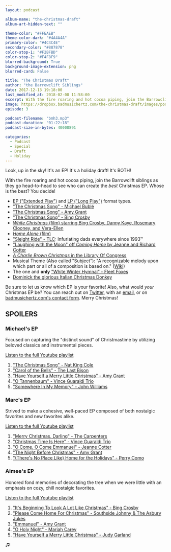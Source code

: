```yaml
---
layout: podcast

album-name: "the-christmas-draft"
album-art-hidden-text: ""

theme-color: "#FFEAEB"
theme-color-dark: "#4A4A4A"
primary-color: "#4C4C4E"
secondary-color: "#887878"
color-stop-1: "#F2BFBD"
color-stop-2: "#F4F8F9"
blurred-background: True
background-image-extension: png
blurred-card: False

title: "The Christmas Draft"
author: "the Barrowclift Siblings"
date: 2017-12-13 19:18:00
last_modified_at: 2018-02-08 11:58:00
excerpt: With the fire roaring and hot cocoa piping, join the Barrowclift siblings as they go head-to-head to see who can create the best Christmas EP. Whose is the best? You decide!
image: https://dropbox.badmusichertz.com/the-christmas-draft/images/podcast-art.jpg
episode: 3

podcast-filename: "bmh3.mp3"
podcast-duration: "01:22:18"
podcast-size-in-bytes: 40008891

categories:
  - Podcast
  - Special
  - Draft
  - Holiday
---
```


Look, up in the sky!
It's an EP!
It's a holiday draft!
It's BOTH!

With the fire roaring and hot cocoa piping, join the Barrowclift siblings as they go head-to-head to see who can create the *best* Christmas EP. Whose is the best? You decide!

* [EP ("Extended Play")](https://en.wikipedia.org/wiki/Extended_play) and [LP ("Long Play")](https://en.wikipedia.org/wiki/LP_record) format types.
* ["The Christmas Song" - Michael Bublé](https://www.youtube.com/watch?v=L70jsue-wEg)
* ["The Christmas Song" - Amy Grant](https://www.youtube.com/watch?v=PvedXe3nM2U)
* ["The Christmas Song" - Bing Crosby](https://www.youtube.com/watch?v=QiuTJL9lGNE)
* [*White Christmas* (film) starring Bing Crosby, Danny Kaye, Rosemary Clooney, and Vera-Ellen](https://en.wikipedia.org/wiki/White_Christmas_(film))
* [*Home Alone* (film)](https://en.wikipedia.org/wiki/Home_Alone)
* ["Sleight Ride" - TLC](https://www.youtube.com/watch?v=62rmjtZdCv8): Infuriating dads everywhere since 1993™
* ["Laughing with the Moon" off *Coming Home* by Jeanne and Richard Cotter](https://www.amazon.com/Coming-Home-Richard-Cotter-Jeanne/dp/B000003YKJ)
* [*A Charlie Brown Christmas* in the Library Of Congress](https://www.loc.gov/item/jots.200014371/)
* Musical Theme (Also called "Subject"): "A recognizable melody upon which part or all of a composition is based on." ([Wiki](https://en.wikipedia.org/wiki/Subject_(music)))
* The one and __only__ ["White Winter Hymnal" - Fleet Foxes](https://www.youtube.com/watch?v=DrQRS40OKNE)
* [Dominick the glorious Italian Christmas Donkey](https://www.youtube.com/watch?v=hYlvfX3nwlc)

Be sure to let us know which EP is your favorite! Also, what would *your* Christmas EP be? You can reach out on [Twitter](https://twitter.com/badmusichertz), with an [email](mailto:badmusichertz@gmail.com), or on [badmusichertz.com's contact form](https://badmusichertz.com/contact/). Merry Christmas!

## SPOILERS

### Michael's EP

Focused on capturing the "distinct sound" of Christmastime by utilizing beloved classics and instrumental pieces.

[Listen to the full Youtube playlist](https://www.youtube.com/watch?v=hwacxSnc4tI&list=PLWHa4HlknQP8PDNW7jkg5VILWx1ijq2ZL)

1. ["The Christmas Song" - Nat King Cole](https://www.youtube.com/watch?v=hwacxSnc4tI)
2. ["Carol of the Bells" - The Last Bison](https://www.youtube.com/watch?v=JRJxGl4KJL4)
3. ["Have Yourself a Merry Little Christmas" - Amy Grant](https://www.youtube.com/watch?v=wukXvLzD6vs)
4. ["O Tannenbaum" - Vince Guaraldi Trio](https://www.youtube.com/watch?v=_fh133ZO1AE)
5. ["Somewhere In My Memory" - John Williams](https://www.youtube.com/watch?v=_JgyL1emszg&feature=youtu.be)

### Marc's EP

Strived to make a cohesive, well-paced EP composed of both nostalgic favorites and new favorites alike.

[Listen to the full Youtube playlist](https://www.youtube.com/watch?v=YR1ujXx2p-I&list=PLWHa4HlknQP_cEWRAv78EoS5p5qtFT8k5)

1. ["Merry Christmas, Darling" - The Carpenters](https://www.youtube.com/watch?v=YR1ujXx2p-I)
2. ["Christmas Time Is Here" - Vince Guaraldi Trio](https://www.youtube.com/watch?v=YvI_FNrczzQ)
3. ["O Come, O Come Emmanuel" - Jeanne Cotter](https://youtu.be/iQIMidbSt2I)
4. ["The Night Before Christmas" - Amy Grant](https://www.youtube.com/watch?v=Mh58nJH6kY0)
5. ["(There's No Place Like) Home for the Holidays" - Perry Como](https://www.youtube.com/watch?v=amnRSB-RBVw)

### Aimee's EP

Honored fond memories of decorating the tree when we were little with an emphasis on cozy, chill nostalgic favorites.

[Listen to the full Youtube playlist](https://www.youtube.com/watch?v=i04a1RqsGvQ&list=PLWHa4HlknQP8RBsmB6cG9MxciiEM4rbox)

1. ["It's Beginning To Look A Lot Like Christmas" - Bing Crosby](https://www.youtube.com/watch?v=i04a1RqsGvQ)
2. ["Please Come Home For Christmas" - Southside Johnny & The Asbury Jukes](https://www.youtube.com/watch?v=k1cF3NwI6rA)
3. ["Emmanuel" - Amy Grant](https://www.youtube.com/watch?v=1_e_AwEPgXA)
4. ["O Holy Night" - Mariah Carey](https://www.youtube.com/watch?v=bM9UGg1FINk)
5. ["Have Yourself a Merry Little Christmas" - Judy Garland](https://www.youtube.com/watch?v=jxxTHzERTsk)

♫︎